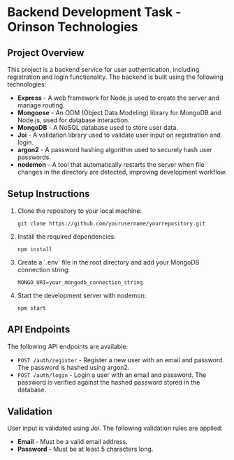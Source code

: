 <h1>Backend Development Task - Orinson Technologies</h1>

<h2>Project Overview</h2>
<p>This project is a backend service for user authentication, including registration and login functionality. The backend is built using the following technologies:</p>
<ul>
    <li><strong>Express</strong> - A web framework for Node.js used to create the server and manage routing.</li>
    <li><strong>Mongoose</strong> - An ODM (Object Data Modeling) library for MongoDB and Node.js, used for database interaction.</li>
    <li><strong>MongoDB</strong> - A NoSQL database used to store user data.</li>
    <li><strong>Joi</strong> - A validation library used to validate user input on registration and login.</li>
    <li><strong>argon2</strong> - A password hashing algorithm used to securely hash user passwords.</li>
    <li><strong>nodemon</strong> - A tool that automatically restarts the server when file changes in the directory are detected, improving development workflow.</li>
</ul>

<h2>Setup Instructions</h2>
<ol>
    <li>Clone the repository to your local machine:
        <pre><code>git clone https://github.com/yourusername/yourrepository.git</code></pre>
    </li>
    
  <li>Install the required dependencies:
        <pre><code>npm install</code></pre>
    </li>
    <li>Create a `.env` file in the root directory and add your MongoDB connection string:
        <pre><code>MONGO_URI=your_mongodb_connection_string</code></pre>
    </li>
    <li>Start the development server with nodemon:
        <pre><code>npm start</code></pre>
    </li>
</ol>

<h2>API Endpoints</h2>
<p>The following API endpoints are available:</p>
<ul>
    <li><code>POST /auth/register</code> - Register a new user with an email and password. The password is hashed using argon2.</li>
    <li><code>POST /auth/login</code> - Login a user with an email and password. The password is verified against the hashed password stored in the database.</li>
</ul>

<h2>Validation</h2>
<p>User input is validated using Joi. The following validation rules are applied:</p>
<ul>
    <li><strong>Email</strong> - Must be a valid email address.</li>
    <li><strong>Password</strong> - Must be at least 5 characters long.</li>
</ul>




